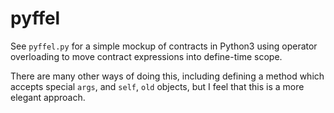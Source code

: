# pyffel

See `pyffel.py` for a simple mockup of contracts in Python3 using operator overloading to move contract expressions into define-time scope.

There are many other ways of doing this, including  defining a method which accepts special `args`, and `self`, `old` objects, but I feel that this is a more elegant approach.

